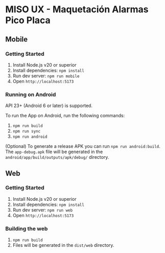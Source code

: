 # MISO UX - Maquetación Alarmas Pico Placa

## Mobile

### Getting Started

1. Install Node.js v20 or superior
2. Install dependencies: `npm install`
3. Run dev server: `npm run mobile`
4. Open `http://localhost:5173`

### Running on Android

API 23+ (Android 6 or later) is supported.

To run the App on Android, run the following commands:

1. `npm run build`
2. `npm run sync`
3. `npm run android`

(Optional) To generate a release APK you can run `npm run android:build`. The `app-debug.apk` file will be generated in the `android/app/build/outputs/apk/debug/` directory.

## Web

### Getting Started

1. Install Node.js v20 or superior
2. Install dependencies: `npm install`
3. Run dev server: `npm run web`
4. Open `http://localhost:5173`

### Building the web

1. `npm run build`
2. Files will be generated in the `dist/web` directory.
